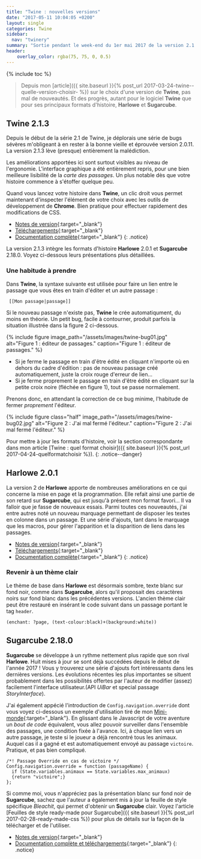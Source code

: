 ```yaml
---
title: "Twine : nouvelles versions"
date: "2017-05-11 10:04:05 +0200"
layout: single
categories: Twine
sidebar:
  nav: "twinery"
summary: "Sortie pendant le week-end du 1er mai 2017 de la version 2.1.3 de Twine."
header:
    overlay_color: rgba(75, 75, 0, 0.5)
---
```


{% include toc %}

> Depuis mon [article]({{ site.baseurl }}{% post_url 2017-03-24-twine--quelle-version-choisir- %}) sur le choix d'une version de **Twine**, pas mal de nouveautés. Et des progrès, autant pour le logiciel **Twine** que pour ses principaux formats d'histoire, **Harlowe** et **Sugarcube**.

## Twine 2.1.3

Depuis le début de la série 2.1 de Twine, je déplorais une série de bugs sévères m'obligeant à en rester à la bonne vieille et éprouvée version 2.0.11. La version 2.1.3 lève (presque) entièrement la malédiction.

Les améliorations apportées ici sont surtout visibles au niveau de l'ergonomie. L'interface graphique a été entièrement repris, pour une bien meilleure lisibilité de la *carte des passages*. Un plus notable dès que votre histoire commence à s'étoffer quelque peu.

Quand vous lancez votre histoire dans **Twine**, un clic droit vous permet maintenant d'inspecter l'élément de votre choix avec les outils de développement de **Chrome**. Bien pratique pour effectuer rapidement des modifications de CSS.

* [Notes de version](https://twinery.org/wiki/twine2:release_notes){:target="_blank"}
* [Téléchargements](https://twinery.org/){:target="_blank"}
* [Documentation complète](https://twinery.org/wiki/twine2:guide){:target="_blank"}
{: .notice}

La version 2.1.3 intègre les formats d'histoire **Harlowe** 2.0.1 et **Sugarcube** 2.18.0. Voyez ci-dessous leurs présentations plus détaillées.

### Une habitude à prendre
Dans **Twine**, la syntaxe suivante est utilisée pour faire un lien entre le passage que vous êtes en train d'éditer et un autre passage :
```
 [[Mon passage|passage]]
```
Si le nouveau passage n'existe pas, **Twine** le crée automatiqument, du moins en théorie. Un petit bug, facile à contourner, produit parfois la situation illustrée dans la figure 2 ci-dessous.

{% include figure image_path="/assets/images/twine-bug01.jpg" alt="Figure 1 : éditeur de passages." caption="Figure 1 : éditeur de passages." %}

* Si je ferme le passage en train d'être édité en cliquant n'importe où en dehors du cadre d'édition : pas de nouveau passage créé automatiquement, juste la croix rouge d'erreur de lien...
* Si je ferme proprement le passage en train d'être édité en cliquant sur la petite croix noire (fléchée en figure 1), tout se passe normalement.

Prenons donc, en attendant la correction de ce bug minime, l'habitude de fermer *proprement* l'éditeur.

{% include figure class="half" image_path="/assets/images/twine-bug02.jpg" alt="Figure 2 : J'ai mal fermé l'éditeur." caption="Figure 2 : J'ai mal fermé l'éditeur." %}

Pour mettre à jour les formats d'histoire, voir la section correspondante dans mon article  [Twine : quel format choisir]({{ site.baseurl }}{% post_url 2017-04-24-quelformatchoisir %}).
{: .notice--danger}

## Harlowe 2.0.1

La version 2 de **Harlowe** apporte de nombreuses améliorations en ce qui concerne la mise en page et la programmation. Elle refait ainsi une partie de son retard sur **Sugarcube**, qui est jusqu'à présent mon format favori... Il va falloir que je fasse de nouveaux essais.
Parmi toutes ces nouveautés, j'ai entre autres noté un nouveau marquage permettant de disposer les textes en colonne dans un passage. Et une série d'ajouts, tant dans le marquage que les macros, pour gérer l'apparition et la disparition de liens dans les passages.

* [Notes de version](https://bitbucket.org/_L_/harlowe){:target="_blank"}
* [Téléchargements](https://bitbucket.org/_L_/harlowe/downloads/){:target="_blank"}
* [Documentation complète](https://twine2.neocities.org/){:target="_blank"}
{: .notice}

### Revenir à un thème clair
Le thème de base dans **Harlowe** est désormais sombre, texte blanc sur fond noir, comme dans **Sugarcube**, alors qu'il proposait des caractères noirs sur fond blanc dans les précédentes versions.
L'ancien thème clair peut être restauré en insérant le code suivant dans un passage portant le tag `header`.

```
(enchant: ?page, (text-colour:black)+(background:white))
```

## Sugarcube 2.18.0

**Sugarcube** se développe à un rythme nettement plus rapide que son rival **Harlowe**. Huit mises à jour se sont déjà succédées depuis le début de l'année 2017 ! Vous y trouverez une série d'ajouts fort intéressants dans les dernières versions. Les évolutions récentes les plus importantes se situent probablement dans les possibilités offertes par l'auteur de modifier (assez) facilement l'interface utilisateur.(API *UiBar* et special passage *StoryInterface*).

J'ai également appécié l'introduction de `Config.navigation.override` dont vous voyez ci-dessous un exemple d'utilisation tiré de mon [Mini-monde](https://www.bac-a-sable.eu/mini-monde/){:target="_blank"}.
En glissant dans le Javascript de votre aventure un *bout de code* équivalent, vous allez pouvoir surveiller dans l'ensemble des passages, une condition fixée à l'avance. Ici, à chaque lien vers un autre passage, je teste si le joueur a déjà rencontré tous les animaux. Auquel cas il a gagné et est automatiquement envoyé au passage `victoire`.
Pratique, et pas bien compliqué.

```
/*! Passage Override en cas de victoire */
Config.navigation.override = function (passageName) {
  if (State.variables.animaux == State.variables.max_animaux)
  {return "victoire";}
};
```

Si comme moi, vous n'appréciez pas la présentation blanc sur fond noir de **Sugarcube**, sachez que l'auteur a également mis à jour la feuille de style spécifique *Bleachit*, qui permet d'obtenir un **Sugarcube** clair. Voyez l'article [Feuilles de style ready-made pour Sugarcube]({{ site.baseurl }}{% post_url 2017-02-28-ready-made-css %}) pour plus de détails sur la façon de la télécharger et de l'utiliser.

* [Notes de version](http://www.motoslave.net/sugarcube/2/releases.php){:target="_blank"}
* [Documentation complète et téléchargements](http://www.motoslave.net/sugarcube/2/){:target="_blank"}
{: .notice}
